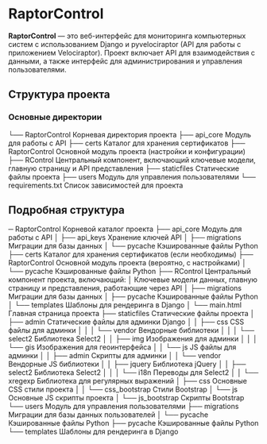 # RaptorControl

**RaptorControl** — это веб-интерфейс для мониторинга компьютерных систем с использованием Django и pyvelociraptor (API для работы с приложением Velociraptor). 
Проект включает API для взаимодействия с данными, а также интерфейс для администрирования и управления пользователями.

## Структура проекта

### Основные директории

└── RaptorControl                  Корневая директория проекта
├── api_core                   Модуль для работы с API
├── certs                      Каталог для хранения сертификатов
├── RaptorControl              Основной модуль проекта (настройки и конфигурации)
├── RControl                   Центральный компонент, включающий ключевые модели, главную страницу и API представления
├── staticfiles                Статические файлы проекта
├── users                      Модуль для управления пользователями
└── requirements.txt           Список зависимостей для проекта

## Подробная структура

─ RaptorControl                   Корневой каталог проекта
├── api_core                  Модуль для работы с API
│   ├── api_keys              Хранение ключей API
│   ├── migrations             Миграции для базы данных
│   └── pycache           Кэшированные файлы Python
├── certs                     Каталог для хранения сертификатов (если необходимы)
├── RaptorControl             Основной модуль проекта (вероятно, с настройками)
│   └── pycache           Кэшированные файлы Python
├── RControl                  Центральный компонент проекта, включающий:
│   Ключевые модели данных, главную страницу и представления, работающие через API
│   ├── migrations             Миграции для базы данных
│   ├── pycache           Кэшированные файлы Python
│   └── templates             Шаблоны для рендеринга в Django
│       └── main.html         Главная страница проекта
├── staticfiles               Статические файлы проекта
│   ├── admin                 Статические файлы для админки Django
│   │   ├── css               CSS файлы для админки
│   │   │   └── vendor        Вендорные библиотеки
│   │   │       └── select2   Библиотека Select2
│   │   ├── img               Изображения для админки
│   │   │   └── gis           Изображения для геоинтерфейса
│   │   └── js                JS файлы для админки
│   │       ├── admin         Скрипты для админки
│   │       └── vendor        Вендорные JS библиотеки
│   │           ├── jquery     Библиотека jQuery
│   │           ├── select2    Библиотека Select2
│   │           │   └── i18n   Переводы для Select2
│   │           └── xregexp    Библиотека для регулярных выражений
│   ├── css                   Основные CSS стили проекта
│   │   └── css_bootstrap     Стили Bootstrap
│   └── js                    Основные JS скрипты проекта
│       └── js_bootstrap      Скрипты Bootstrap
└── users                     Модуль для управления пользователями
├── migrations             Миграции для базы данных пользователей
│   └── pycache       Кэшированные файлы Python
├── pycache           Кэшированные файлы Python
└── templates             Шаблоны для рендеринга в Django
